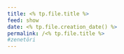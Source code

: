 ```yaml
---
title: <% tp.file.title %>
feed: show
date: <% tp.file.creation_date() %>
permalink: /<% tp.file.title %>
#zenetöri
---
```


